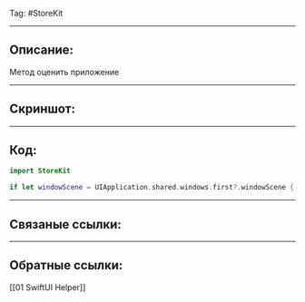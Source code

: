 Tag: #StoreKit

---
## Описание:
Метод оценить приложение

---
## Скриншот:


---
## Код:

``` swift
import StoreKit

if let windowScene = UIApplication.shared.windows.first?.windowScene { SKStoreReviewController.requestReview(in: windowScene) }

```

---
## Связаные ссылки:


---
## Обратные ссылки:
[[01 SwiftUI Helper]]